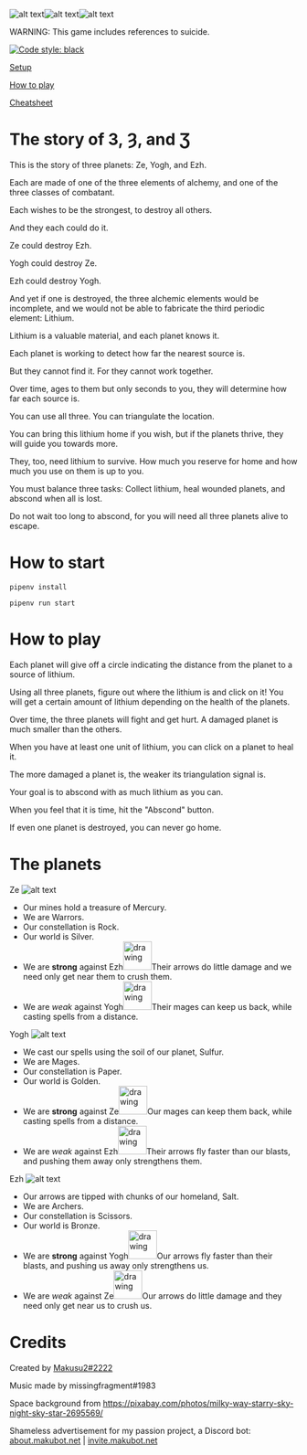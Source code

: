 ![alt text](https://arcade.academy/resources/images/items/coinSilver.png "Ze")![alt text](https://arcade.academy/resources/images/items/coinGold.png "Yogh")![alt text](https://arcade.academy/resources/images/items/coinBronze.png "Ezh")

WARNING: This game includes references to suicide.

[![Code style: black](https://img.shields.io/badge/code%20style-black-000000.svg)](https://github.com/psf/black)

[Setup](#how-to-start)

[How to play](#how-to-play)

[Cheatsheet](#the-planets)


# The story of З, Ȝ, and Ʒ

This is the story of three planets: Ze, Yogh, and Ezh.

Each are made of one of the three elements of alchemy, and one of the three classes of combatant.

Each wishes to be the strongest, to destroy all others.

And they each could do it.

Ze could destroy Ezh.

Yogh could destroy Ze.

Ezh could destroy Yogh.

And yet if one is destroyed, the three alchemic elements would be incomplete, and we would not be able to fabricate the third periodic element: Lithium.

Lithium is a valuable material, and each planet knows it.

Each planet is working to detect how far the nearest source is.

But they cannot find it. For they cannot work together.

Over time, ages to them but only seconds to you, they will determine how far each source is.

You can use all three. You can triangulate the location.

You can bring this lithium home if you wish, but if the planets thrive, they will guide you towards more.

They, too, need lithium to survive. How much you reserve for home and how much you use on them is up to you.

You must balance three tasks: Collect lithium, heal wounded planets, and abscond when all is lost.

Do not wait too long to abscond, for you will need all three planets alive to escape.

# How to start
`pipenv install`

`pipenv run start`

# How to play
Each planet will give off a circle indicating the distance from the planet to a source of lithium.

Using all three planets, figure out where the lithium is and click on it! You will get a certain amount of lithium depending on the health of the planets.

Over time, the three planets will fight and get hurt. A damaged planet is much smaller than the others.

When you have at least one unit of lithium, you can click on a planet to heal it.

The more damaged a planet is, the weaker its triangulation signal is.

Your goal is to abscond with as much lithium as you can.

When you feel that it is time, hit the "Abscond" button.

If even one planet is destroyed, you can never go home.

# The planets
Ze ![alt text](https://arcade.academy/resources/images/items/coinSilver.png "Ze")
* Our mines hold a treasure of Mercury.
* We are Warrors.
* Our constellation is Rock.
* Our world is Silver.
* We are **strong** against Ezh<img src="https://arcade.academy/resources/images/items/coinBronze.png" alt="drawing" width="50"/>Their arrows do little damage and we need only get near them to crush them.
* We are *weak* against Yogh<img src="https://arcade.academy/resources/images/items/coinGold.png" alt="drawing" width="50"/>Their mages can keep us back, while casting spells from a distance.

Yogh ![alt text](https://arcade.academy/resources/images/items/coinGold.png "Yogh")
* We cast our spells using the soil of our planet, Sulfur.
* We are Mages.
* Our constellation is Paper.
* Our world is Golden.
* We are **strong** against Ze<img src="https://arcade.academy/resources/images/items/coinSilver.png" alt="drawing" width="50"/>Our mages can keep them back, while casting spells from a distance.
* We are *weak* against Ezh<img src="https://arcade.academy/resources/images/items/coinBronze.png" alt="drawing" width="50"/>Their arrows fly faster than our blasts, and pushing them away only strengthens them.

Ezh ![alt text](https://arcade.academy/resources/images/items/coinBronze.png "Ezh")
* Our arrows are tipped with chunks of our homeland, Salt.
* We are Archers.
* Our constellation is Scissors.
* Our world is Bronze.
* We are **strong** against Yogh<img src="https://arcade.academy/resources/images/items/coinGold.png" alt="drawing" width="50"/>Our arrows fly faster than their blasts, and pushing us away only strengthens us.
* We are *weak* against Ze<img src="https://arcade.academy/resources/images/items/coinSilver.png" alt="drawing" width="50"/>Our arrows do little damage and they need only get near us to crush us.

# Credits
Created by [Makusu2#2222](https://github.com/makusu2)

Music made by missingfragment#1983

Space background from https://pixabay.com/photos/milky-way-starry-sky-night-sky-star-2695569/

Shameless advertisement for my passion project, a Discord bot: [about.makubot.net](http://about.makubot.net) | [invite.makubot.net](http://invite.makubot.net)
